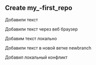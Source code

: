 ## Create my_-first_repo

Добавили текст 

Добавили текст через веб браузер 

Добавим текст локально

Добавили текст в новой ветке
newbranch

Добавил локальный конфликт